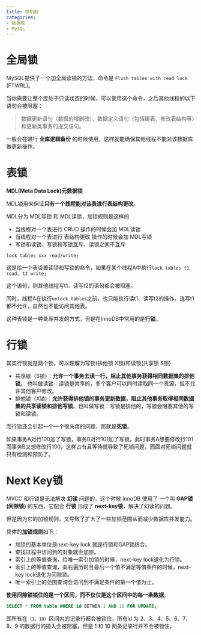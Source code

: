```yaml
---
title: 锁机制
categories: 
- 数据库
- MySQL
---
```


# 全局锁

MySQL提供了一个加全局读锁的方法，命令是 `Flush tables with read lock` (FTWRL)。

当你需要让整个库处于只读状态的时候，可以使用这个命令，之后其他线程的以下语句会被阻塞：

> 数据更新语句（数据的增删改）、数据定义语句（包括建表、修改表结构等）和更新类事务的提交语句。

一般会在进行 **全库逻辑备份** 的时候使用，这样就能确保其他线程不能对该数据库做更新操作。

# 表锁

**MDL(Meta Data Lock)元数据锁**

MDL锁用来保证**只有一个线程能对该表进行表结构更改**。

MDL分为 MDL写锁 和 MDL读锁，加锁规则是这样的

- 当线程对一个表进行 CRUD 操作的时候会加 MDL读锁
- 当线程对一个表进行 表结构更改 操作的时候会加 MDL写锁
- 写锁和读锁，写锁和写锁互斥，读锁之间不互斥

```
lock tables xxx read/write;
```

这是给一个表设置读锁和写锁的命令，如果在某个线程A中执行`lock tables t1 read, t2 write; `

这个语句，则其他线程写t1、读写t2的语句都会被阻塞。

同时，线程A在执行`unlock tables`之前，也只能执行读t1、读写t2的操作。连写t1都不允许，自然也不能访问其他表。

这种表锁是一种处理并发的方式，但是在InnoDB中常用的是**行锁**。

# 行锁

其实行锁就是两个锁，可以理解为写锁(排他锁 X锁)和读锁(共享锁 S锁)

- 共享锁（S锁）：**允许一个事务去读一行，阻止其他事务获得相同数据集的排他锁**。 也叫做读锁：读锁是共享的，多个客户可以同时读取同一个资源，但不允许其他客户修改。
- 排他锁（X锁)：**允许获得排他锁的事务更新数据，阻止其他事务取得相同数据集的共享读锁和排他写锁**。也叫做写锁：写锁是排他的，写锁会阻塞其他的写锁和读锁。

而行锁还会引起一个一个很头疼的问题，那就是**死锁**。

如果事务A对行100加了写锁，事务B对行101加了写锁，此时事务A想要修改行101而事务B又想修改行100，这样占有且等待就导致了死锁问题，而面对死锁问题就只有检测和预防了。

# Next Key锁

MVCC 和行锁是无法解决 **幻读** 问题的，这个时候 InnoDB 使用了 一个叫 **GAP锁(间隙锁)** 的东西，它配合 **行锁** 形成了 **next-key锁**，解决了幻读的问题。

但是因为它的加锁规则，又导致了扩大了一些加锁范围从而减少数据库并发能力。

具体的**加锁规则**如下：

- 加锁的基本单位是next-key lock 就是行锁和GAP锁结合。
- 查找过程中访问到的对象就会加锁。
- 索引上的等值查询，给唯一索引加锁的时候，next-key lock退化为行锁。
- 索引上的等值查询，向右遍历时且最后一个值不满足等值条件的时候，next-key lock退化为间隙锁。
- 唯一索引上的范围查询会访问到不满足条件的第一个值为止。

**使用间隙锁锁住的是一个区间，而不仅仅是这个区间中的每一条数据**。

```sql
SELECT * FROM table WHERE id BETWEN 1 AND 10 FOR UPDATE;
```

即所有在`（1，10）`区间内的记录行都会被锁住，所有id 为 2、3、4、5、6、7、8、9 的数据行的插入会被阻塞，但是 1 和 10 两条记录行并不会被锁住。